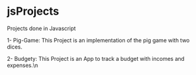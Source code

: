 # jsProjects
Projects done in Javascript

1- Pig-Game: This Project is an implementation of the pig game with two dices.



2- Budgety: This Project is an App to track a budget with incomes and expenses.\n


